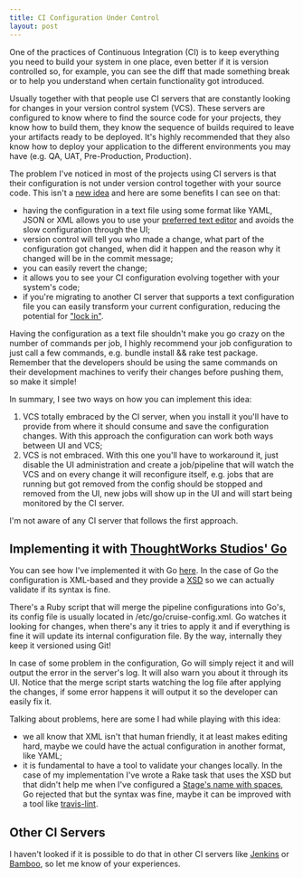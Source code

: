 ```yaml
---
title: CI Configuration Under Control
layout: post
---
```


One of the practices of Continuous Integration (CI) is to keep everything you need to build your system in one place, even better if it is version controlled so, for example, you can see the diff that made something break or to help you understand when certain functionality got introduced.

Usually together with that people use CI servers that are constantly looking for changes in your version control system (VCS). These servers are configured to know where to find the source code for your projects, they know how to build them, they know the sequence of builds required to leave your artifacts ready to be deployed. It's highly recommended that they also know how to deploy your application to the different environments you may have (e.g. QA, UAT, Pre-Production, Production).

The problem I've noticed in most of the projects using CI servers is that their configuration is not under version control together with your source code. This isn't a [new idea](http://paulhammant.com/2011/09/30/branchable-continuous-integration/) and here are some benefits I can see on that:

* having the configuration in a text file using some format like YAML, JSON or XML allows you to use your [preferred text editor](http://www.vim.org) and avoids the slow configuration through the UI;
* version control will tell you who made a change, what part of the configuration got changed, when did it happen and the reason why it changed will be in the commit message;
* you can easily revert the change;
* it allows you to see your CI configuration evolving together with your system's code;
* if you're migrating to another CI server that supports a text configuration file you can easily transform your current configuration, reducing the potential for ["lock in"](http://en.wikipedia.org/wiki/Vendor_lock-in).

Having the configuration as a text file shouldn't make you go crazy on the number of commands per job, I highly recommend your job configuration to just call a few commands, e.g. bundle install && rake test package. Remember that the developers should be using the same commands on their development machines to verify their changes before pushing them, so make it simple!

In summary, I see two ways on how you can implement this idea:

1. VCS totally embraced by the CI server, when you install it you'll have to provide from where it should consume and save the configuration changes. With this approach the configuration can work both ways between UI and VCS;
2. VCS is not embraced. With this one you'll have to workaround it, just disable the UI administration and create a job/pipeline that will watch the VCS and on every change it will reconfigure itself, e.g. jobs that are running but got removed from the config should be stopped and removed from the UI, new jobs will show up in the UI and will start being monitored by the CI server.

I'm not aware of any CI server that follows the first approach.

## Implementing it with [ThoughtWorks Studios' Go](http://www.thoughtworks-studios.com/go-continuous-delivery)

You can see how I've implemented it with Go [here](https://github.com/tanob/go-config-under-control). In the case of Go the configuration is XML-based and they provide a [XSD](https://github.com/tanob/go-config-under-control/blob/master/cruise-config.xsd) so we can actually validate if its syntax is fine.

There's a Ruby script that will merge the pipeline configurations into Go's, its config file is usually located in /etc/go/cruise-config.xml. Go watches it looking for changes, when there's any it tries to apply it and if everything is fine it will update its internal configuration file. By the way, internally they keep it versioned using Git!

In case of some problem in the configuration, Go will simply reject it and will output the error in the server's log. It will also warn you about it through its UI. Notice that the merge script starts watching the log file after applying the changes, if some error happens it will output it so the developer can easily fix it.

Talking about problems, here are some I had while playing with this idea:

* we all know that XML isn't that human friendly, it at least makes editing hard, maybe we could have the actual configuration in another format, like YAML;
* it is fundamental to have a tool to validate your changes locally. In the case of my implementation I've wrote a Rake task that uses the XSD but that didn't help me when I've configured a [Stage's name with spaces](https://github.com/tanob/go-config-under-control/commit/d4dab631ddb216583c0d5418711c18bbb36d6567), Go rejected that but the syntax was fine, maybe it can be improved with a tool like [travis-lint](https://github.com/travis-ci/travis-lint).

## Other CI Servers

I haven't looked if it is possible to do that in other CI servers like [Jenkins](http://jenkins-ci.org/) or [Bamboo](http://www.atlassian.com/software/bamboo/overview), so let me know of your experiences.

